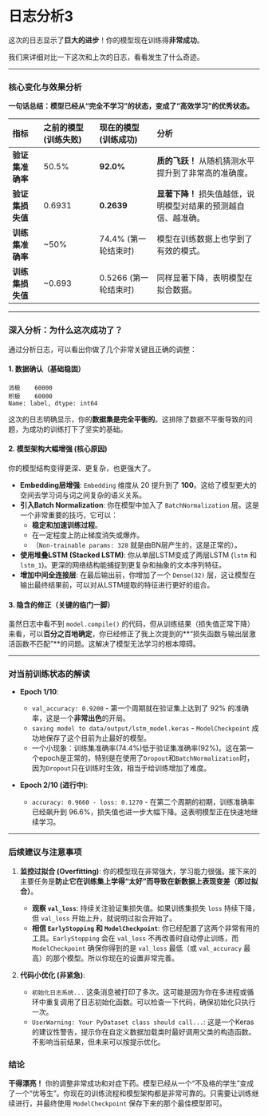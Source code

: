 # 日志分析3

这次的日志显示了**巨大的进步**！你的模型现在训练得**非常成功**。

我们来详细对比一下这次和上次的日志，看看发生了什么奇迹。

---

### 核心变化与效果分析

**一句话总结：模型已经从“完全不学习”的状态，变成了“高效学习”的优秀状态。**

| 指标 | 之前的模型 (训练失败) | 现在的模型 (训练成功) | 分析 |
| :--- | :--- | :--- | :--- |
| **验证集准确率** | 50.5% | **92.0%** | **质的飞跃！** 从随机猜测水平提升到了非常高的准确度。 |
| **验证集损失值** | 0.6931 | **0.2639** | **显著下降！** 损失值越低，说明模型对结果的预测越自信、越准确。 |
| **训练集准确率** | ~50% | 74.4% (第一轮结束时) | 模型在训练数据上也学到了有效的模式。 |
| **训练集损失值** | ~0.693 | 0.5266 (第一轮结束时) | 同样显著下降，表明模型在拟合数据。 |

---

### 深入分析：为什么这次成功了？

通过分析日志，可以看出你做了几个非常关键且正确的调整：

#### 1. 数据确认（基础稳固）

```
消极    60000
积极    60000
Name: label, dtype: int64
```

这次的日志明确显示，你的**数据集是完全平衡的**。这排除了数据不平衡导致的问题，为成功的训练打下了坚实的基础。

#### 2. 模型架构大幅增强 (核心原因)

你的模型结构变得更深、更复杂，也更强大了。

* **Embedding层增强**: `Embedding` 维度从 20 提升到了 **100**。这给了模型更大的空间去学习词与词之间复杂的语义关系。
* **引入Batch Normalization**: 你在模型中加入了 `BatchNormalization` 层。这是一个非常重要的技巧，它可以：
  * **稳定和加速训练过程**。
  * 在一定程度上防止梯度消失或爆炸。
  * （`Non-trainable params: 328` 就是由BN层产生的，这是正常的）。
* **使用堆叠LSTM (Stacked LSTM)**: 你从单层LSTM变成了两层LSTM (`lstm` 和 `lstm_1`)。更深的网络结构能捕捉到更复杂和抽象的文本序列特征。
* **增加中间全连接层**: 在最后输出前，你增加了一个 `Dense(32)` 层，这让模型在输出最终结果前，可以对从LSTM提取的特征进行更好的组合。

#### 3. 隐含的修正（关键的临门一脚）

虽然日志中看不到 `model.compile()` 的代码，但从训练结果（损失值正常下降）来看，可以**百分之百地确定**，你已经修正了我上次提到的**“损失函数与输出层激活函数不匹配”**的问题。这解决了模型无法学习的根本障碍。

---

### 对当前训练状态的解读

* **Epoch 1/10**:
  * `val_accuracy: 0.9200` - 第一个周期就在验证集上达到了 92% 的准确率，这是一个**非常出色**的开局。
  * `saving model to data/output/lstm_model.keras` - `ModelCheckpoint` 成功地保存了这个目前为止最好的模型。
  * 一个小现象：训练集准确率(74.4%)低于验证集准确率(92%)。这在第一个epoch是正常的，特别是在使用了`Dropout`和`BatchNormalization`时，因为`Dropout`只在训练时生效，相当于给训练增加了难度。

* **Epoch 2/10 (进行中)**:
  * `accuracy: 0.9660 - loss: 0.1270` - 在第二个周期的初期，训练准确率已经飙升到 96.6%，损失值也进一步大幅下降。这表明模型正在快速地继续学习。

---

### 后续建议与注意事项

1. **监控过拟合 (Overfitting)**:
    你的模型现在非常强大，学习能力很强。接下来的主要任务是**防止它在训练集上学得“太好”而导致在新数据上表现变差（即过拟合）**。
    * **观察 `val_loss`**: 持续关注验证集损失值。如果训练集损失 `loss` 持续下降，但 `val_loss` 开始上升，就说明过拟合开始了。
    * **相信 `EarlyStopping` 和 `ModelCheckpoint`**: 你已经配置了这两个非常有用的工具。`EarlyStopping` 会在 `val_loss` 不再改善时自动停止训练，而 `ModelCheckpoint` 确保你得到的是 `val_loss` 最低（或 `val_accuracy` 最高）的那个模型。所以你现在的设置非常完善。

2. **代码小优化 (非紧急)**:
    * `初始化日志系统...` 这条消息被打印了多次。这可能是因为你在多进程或循环中重复调用了日志初始化函数。可以检查一下代码，确保初始化只执行一次。
    * `UserWarning: Your PyDataset class should call...`: 这是一个Keras的建议性警告，提示你在自定义数据加载类时最好调用父类的构造函数。不影响当前结果，但未来可以按提示优化。

### 结论

**干得漂亮！** 你的调整非常成功和对症下药。模型已经从一个“不及格的学生”变成了一个“优等生”。你现在的训练流程和模型架构都是非常可靠的。只需要让训练继续进行，并最终使用 `ModelCheckpoint` 保存下来的那个最佳模型即可。
